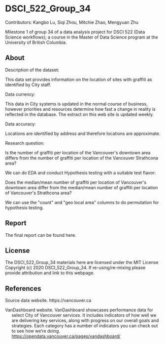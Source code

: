 # DSCI_522_Group_34

Contributors: Kangbo Lu, Siqi Zhou, Mitchie Zhao, Mengyuan Zhu

Milestone 1 of group 34 of a data analysis project for DSCI 522 (Data Science workflows); a
course in the Master of Data Science program at the University of
British Columbia.

## About

Description of the dataset: 

This data set provides information on the location of sites with graffiti as identified by City staff. 

Data currency: 

This data in City systems is updated in the normal course of business, however priorities and resources determine how fast a change in reality is reflected in the database. The extract on this web site is updated weekly.

Data accuracy: 

Locations are identified by address and therefore locations are approximate.

Research question:

Is the number of graffiti per location of the Vancouver's downtown area differs from the number of graffiti per location of the Vancouver Strathcona area?

We can do EDA and conduct Hypothesis testing with a suitable test flavor:

Does the median/mean number of graffiti per location of Vancouver's downtown area differ from the median/mean number of graffiti per location of Vancouver's Strathcona area?

We can use the "count" and "geo local area" columns to do permutation for hypothesis testing.

## Report

The final report can be found here. 

## License

The DSCI_522_Group_34 materials here are licensed under the MIT License Copyright (c) 2020 DSCI_522_Group_34. 
If re-using/re-mixing please provide attribution and link to this webpage.

## References

<div id="refs" class="references hanging-indent">
Source data website. https://vancouver.ca

<div id="ref-Dua2019">

VanDashboard website. VanDashboard showcases performance data for select City of Vancouver services. It includes indicators of how well we are delivering key services, along with progress on our overall goals and strategies. Each category has a number of indicators you can check out to see how we’re doing. https://opendata.vancouver.ca/pages/vandashboard/

</div>

</div>
